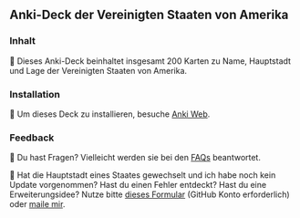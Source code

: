 ## Anki-Deck der Vereinigten Staaten von Amerika

### Inhalt

:page_with_curl: Dieses Anki-Deck beinhaltet insgesamt 200 Karten zu Name, Hauptstadt und Lage der Vereinigten Staaten von Amerika.

### Installation

:floppy_disk: Um dieses Deck zu installieren, besuche [Anki Web](https://ankiweb.net/shared/info/1678370137).

### Feedback

:thinking: Du hast Fragen? Vielleicht werden sie bei den [FAQs](https://github.com/loelschlaeger/ankidecks#faqs) beantwortet.

:loudspeaker: Hat die Hauptstadt eines Staates gewechselt und ich habe noch kein Update vorgenommen? Hast du einen Fehler entdeckt? Hast du eine Erweiterungsidee? Nutze bitte [dieses Formular](https://github.com/loelschlaeger/ankidecks/issues/new?assignees=&labels=Deck&template=deck.md) (GitHub Konto erforderlich) oder [maile mir](mailto:oelschlaeger.lennart@gmail.com?subject=Anki%20Decks). 
